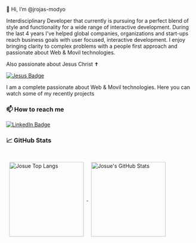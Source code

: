 👋 Hi, I’m @jrojas-modyo 

Interdisciplinary Developer that currently is pursuing for a perfect blend of style and functionality for a wide range of interactive development. During the last 4 years I've helped global companies, organizations and start-ups reach business goals with user focused, interactive development. I enjoy bringing clarity to complex problems with a people first approach and passionate about Web & Movil technologies. 

Also passionate about Jesus Christ ✝

[![Jesus Badge](https://img.shields.io/badge/Loving-Jesus-green)](https://www.biblegateway.com/passage/?search=Juan%203%3A16&version=RVR1960/) 


I am a complete passionate about Web & Movil technologies. Here you can watch some of my recently projects


### 📫 How to reach me

[![LinkedIn Badge](https://img.shields.io/badge/LinkedIn-Profile-informational?style=flat&logo=linkedin&logoColor=white&color=0D76A8)](https://www.linkedin.com/in/sylvester-josu%C3%A9-rojas-ca%C3%B1on-276058171/)


### &#x1f4c8; GitHub Stats

<br>

<a href="https://github.com/jrojas-modyo">
  <img align="center" style="margin:0.5rem; height:200px" src="https://github-readme-stats.vercel.app/api/top-langs/?username=sjosuerojas&theme=dark&layout=compact&langs_count=10" alt="Josue Top Langs"/>
</a>

<a href="https://github.com/jrojas-modyo">
  <img align="center" style="margin:0.5rem; height:200px" src="https://github-readme-stats.vercel.app/api?username=sjosuerojas&theme=dark&include_all_commits=true&hide_rank=false&show_icons=true&line_height=27&count_private=true&icon_color=20879e" alt="Josue's GitHub Stats" />
</a>
